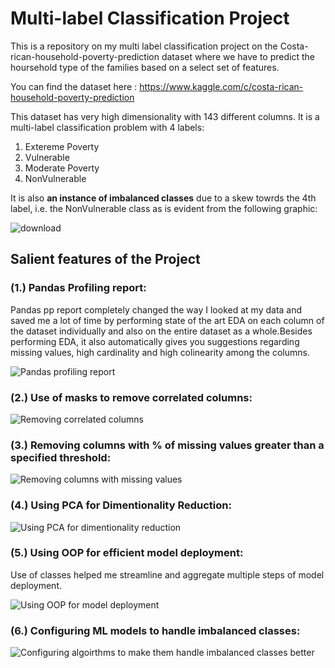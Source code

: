 # Multi-label Classification Project
This is a repository on my multi label classification project on the Costa-rican-household-poverty-prediction dataset where we have to predict the hoursehold type of the families based on a select set of features.

You can find the dataset here : https://www.kaggle.com/c/costa-rican-household-poverty-prediction

This dataset has very high dimensionality with 143 different columns.
It is a multi-label classification problem with 4 labels:
1.	Extereme Poverty
2.	Vulnerable
3.	Moderate Poverty
4. NonVulnerable

It is also **an instance of imbalanced classes** due to a skew towrds the 4th label, i.e. the NonVulnerable class as is evident from the following graphic:

![download](https://user-images.githubusercontent.com/53376072/78048749-d213f280-7397-11ea-860c-9b2d16a6012e.png)


## Salient features of the Project

### (1.) Pandas Profiling report:
Pandas pp report completely changed the way I looked at my data and saved me a lot of time by performing state of the art EDA on each column of the dataset individually and also on the entire dataset as a whole.Besides performing EDA, it also automatically gives you suggestions regarding missing values, high cardinality and high colinearity among the columns.

![Pandas profiling report](https://user-images.githubusercontent.com/53376072/78123992-a858db00-742c-11ea-8159-ecd46f967e99.JPG)



### (2.) Use of masks to remove correlated columns:

![Removing correlated columns](https://user-images.githubusercontent.com/53376072/78124293-1ac9bb00-742d-11ea-9aeb-22300a10f6d9.JPG)

### (3.) Removing columns with % of missing values greater than a specified threshold:

![Removing columns with missing values](https://user-images.githubusercontent.com/53376072/78124598-87dd5080-742d-11ea-86a6-adfb03586844.JPG)

### (4.) Using PCA for Dimentionality Reduction:

![Using PCA for dimentionality reduction](https://user-images.githubusercontent.com/53376072/78124742-bbb87600-742d-11ea-9e90-d3871445ae10.JPG)

### (5.) Using OOP for efficient model deployment:

Use of classes helped me streamline and aggregate multiple steps of model deployment.

![Using OOP for model deployment](https://user-images.githubusercontent.com/53376072/78125266-6892f300-742e-11ea-943e-c0692e039e72.JPG)

### (6.) Configuring ML models to handle imbalanced classes:

![Configuring algoirthms to make them handle imbalanced classes better](https://user-images.githubusercontent.com/53376072/78125554-d3dcc500-742e-11ea-840a-eff0db78b482.jpg)

